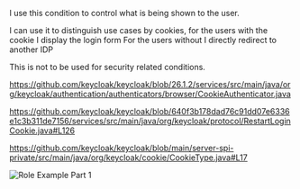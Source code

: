 I use this condition to control what is being shown to the user.

I can use it to distinguish use cases by cookies, for the users with the cookie I display the login form
For the users without I directly redirect to another IDP

This is not to be used for security related conditions.

https://github.com/keycloak/keycloak/blob/26.1.2/services/src/main/java/org/keycloak/authentication/authenticators/browser/CookieAuthenticator.java

https://github.com/keycloak/keycloak/blob/640f3b178dad76c91dd07e6336e1c3b311de7156/services/src/main/java/org/keycloak/protocol/RestartLoginCookie.java#L126

https://github.com/keycloak/keycloak/blob/main/server-spi-private/src/main/java/org/keycloak/cookie/CookieType.java#L17



![Role Example Part 1](docs/1.jpg)


